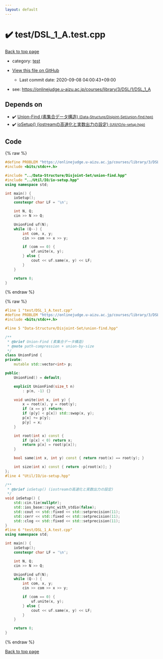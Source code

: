 ```yaml
---
layout: default
---
```


<!-- mathjax config similar to math.stackexchange -->
<script type="text/javascript" async
  src="https://cdnjs.cloudflare.com/ajax/libs/mathjax/2.7.5/MathJax.js?config=TeX-MML-AM_CHTML">
</script>
<script type="text/x-mathjax-config">
  MathJax.Hub.Config({
    TeX: { equationNumbers: { autoNumber: "AMS" }},
    tex2jax: {
      inlineMath: [ ['$','$'] ],
      processEscapes: true
    },
    "HTML-CSS": { matchFontHeight: false },
    displayAlign: "left",
    displayIndent: "2em"
  });
</script>

<script type="text/javascript" src="https://cdnjs.cloudflare.com/ajax/libs/jquery/3.4.1/jquery.min.js"></script>
<script src="https://cdn.jsdelivr.net/npm/jquery-balloon-js@1.1.2/jquery.balloon.min.js" integrity="sha256-ZEYs9VrgAeNuPvs15E39OsyOJaIkXEEt10fzxJ20+2I=" crossorigin="anonymous"></script>
<script type="text/javascript" src="../../assets/js/copy-button.js"></script>
<link rel="stylesheet" href="../../assets/css/copy-button.css" />


# :heavy_check_mark: test/DSL_1_A.test.cpp

<a href="../../index.html">Back to top page</a>

* category: <a href="../../index.html#098f6bcd4621d373cade4e832627b4f6">test</a>
* <a href="{{ site.github.repository_url }}/blob/master/test/DSL_1_A.test.cpp">View this file on GitHub</a>
    - Last commit date: 2020-09-08 04:00:43+09:00


* see: <a href="https://onlinejudge.u-aizu.ac.jp/courses/library/3/DSL/1/DSL_1_A">https://onlinejudge.u-aizu.ac.jp/courses/library/3/DSL/1/DSL_1_A</a>


## Depends on

* :heavy_check_mark: <a href="../../library/Data-Structure/Disjoint-Set/union-find.hpp.html">Union-Find (素集合データ構造) <small>(Data-Structure/Disjoint-Set/union-find.hpp)</small></a>
* :heavy_check_mark: <a href="../../library/Util/IO/io-setup.hpp.html">ioSetup() (iostreamの高速化と実数出力の設定) <small>(Util/IO/io-setup.hpp)</small></a>


## Code

<a id="unbundled"></a>
{% raw %}
```cpp
#define PROBLEM "https://onlinejudge.u-aizu.ac.jp/courses/library/3/DSL/1/DSL_1_A"
#include <bits/stdc++.h>

#include "../Data-Structure/Disjoint-Set/union-find.hpp"
#include "../Util/IO/io-setup.hpp"
using namespace std;

int main() {
    ioSetup();
    constexpr char LF = '\n';

    int N, Q;
    cin >> N >> Q;

    UnionFind uf(N);
    while (Q--) {
        int com, x, y;
        cin >> com >> x >> y;

        if (com == 0) {
            uf.unite(x, y);
        } else {
            cout << uf.same(x, y) << LF;
        }
    }

    return 0;
}

```
{% endraw %}

<a id="bundled"></a>
{% raw %}
```cpp
#line 1 "test/DSL_1_A.test.cpp"
#define PROBLEM "https://onlinejudge.u-aizu.ac.jp/courses/library/3/DSL/1/DSL_1_A"
#include <bits/stdc++.h>

#line 5 "Data-Structure/Disjoint-Set/union-find.hpp"

/**
 * @brief Union-Find (素集合データ構造)
 * @note path-compression + union-by-size
 */
class UnionFind {
private:
    mutable std::vector<int> p;

public:
    UnionFind() = default;

    explicit UnionFind(size_t n)
        : p(n, -1) {}

    void unite(int x, int y) {
        x = root(x), y = root(y);
        if (x == y) return;
        if (p[y] < p[x]) std::swap(x, y);
        p[x] += p[y];
        p[y] = x;
    }

    int root(int x) const {
        if (p[x] < 0) return x;
        return p[x] = root(p[x]);
    }

    bool same(int x, int y) const { return root(x) == root(y); }

    int size(int x) const { return -p[root(x)]; }
};
#line 4 "Util/IO/io-setup.hpp"

/**
 * @brief ioSetup() (iostreamの高速化と実数出力の設定)
 */
void ioSetup() {
    std::cin.tie(nullptr);
    std::ios_base::sync_with_stdio(false);
    std::cout << std::fixed << std::setprecision(11);
    std::cerr << std::fixed << std::setprecision(11);
    std::clog << std::fixed << std::setprecision(11);
}
#line 6 "test/DSL_1_A.test.cpp"
using namespace std;

int main() {
    ioSetup();
    constexpr char LF = '\n';

    int N, Q;
    cin >> N >> Q;

    UnionFind uf(N);
    while (Q--) {
        int com, x, y;
        cin >> com >> x >> y;

        if (com == 0) {
            uf.unite(x, y);
        } else {
            cout << uf.same(x, y) << LF;
        }
    }

    return 0;
}

```
{% endraw %}

<a href="../../index.html">Back to top page</a>

